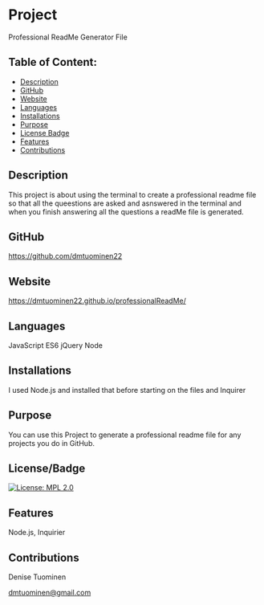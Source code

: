 
# Project  
  Professional ReadMe Generator File
## Table of Content:
* [Description](#description)
* [GitHub](#github)
* [Website](#website)
* [Languages](#languages)
* [Installations](#installations)
* [Purpose](#purpose)
* [License Badge](#licensebadge)
* [Features](#features)
* [Contributions](#contributions)

## Description
  This project is about using the terminal to create a professional readme file so that all the queestions are asked and asnswered in the terminal and when you finish answering all the questions a readMe file is generated.

## GitHub
  https://github.com/dmtuominen22 

## Website 
  https://dmtuominen22.github.io/professionalReadMe/

## Languages
  JavaScript ES6 jQuery Node

## Installations
  I used Node.js and installed that before starting on the files and Inquirer

## Purpose
  You can use this Project to generate a professional readme file for any projects you do in GitHub.

## License/Badge 
  [![License: MPL 2.0](https://img.shields.io/badge/License-MPL%202.0-brightgreen.svg)](https://opensource.org/licenses/MPL-2.0)

## Features
  Node.js, Inquirier

## Contributions
  Denise Tuominen
   
  dmtuominen@gmail.com
  